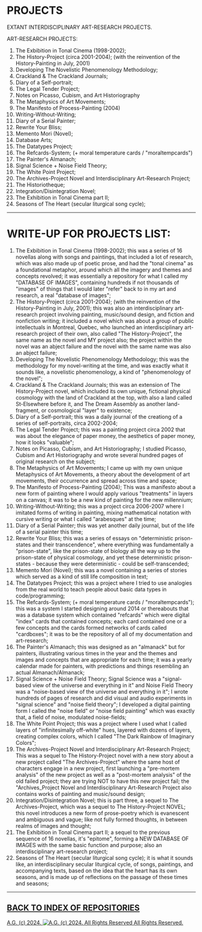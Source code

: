 # PROJECTS
EXTANT INTERDISCIPLINARY ART-RESEARCH PROJECTS.

ART-RESEARCH PROJECTS:
1. The Exbibition in Tonal Cinema (1998-2002);
2. The History-Project (circa 2001-2004); (with the reinvention of the History-Painting in July, 2001)
3. Developing The Novelistic Phenomenology Methodology;
4. Crackland & The Crackland Journals;
6. Diary of a Self-portrait;
7. The Legal Tender Project;
8. Notes on Picasso, Cubism, and Art Historiography
9. The Metaphysics of Art Movements;
10. The Manifesto of Process-Painting (2004)
11. Writing-Without-Writing;
12. Diary of a Serial Painter;
13. Rewrite Your Bliss;
14. Memento Mori (Novel);
15. Database Arts;
16. The Datatypes Project;
17. The Refcards-System; (+ moral temperature cards / "moraltempcards")
18. The Painter's Almanach;
19. Signal Science + Noise Field Theory;
20. The White Point Project;
21. The Archives-Project Novel and Interdisciplinary Art-Research Project;
22. The Historiotheque;
23. Integration/Disintegration Novel;
24. The Exhibition in Tonal Cinema part II;
25. Seasons of The Heart (secular liturgical song cycle);

- - - - - - -

# WRITE-UP FOR PROJECTS LIST:
1. The Exbibition in Tonal Cinema (1998-2002); this was a series of 16 novellas along with songs and paintings, that included a lot of research, which was also made up of poetic prose, and had the "tonal cinema" as a foundational metaphor, around which all the imagery and themes and concepts revolved; it was essentially a repository for what I called my "DATABASE OF IMAGES", containing hundreds if not thousands of "images" of things that I would later "refer" back to in my art and research, a real "database of images";
2. The History-Project (circa 2001-2004); (with the reinvention of the History-Painting in July, 2001); this was also an interdisciplinary art-research project involving painting, music/sound design, and fiction and nonfiction writing; it included a novel which was about a group of public intellectuals in Montreal, Quebec, who launched an interdisciplinary art-research project of their own, also called "The History-Project", the same name as the novel and MY project also; the project within the novel was an abject failure and the novel with the same name was also an abject failure;
3. Developing The Novelistic Phenomenology Methodology; this was the methodology for my novel-writing at the time, and was exactly what it sounds like, a novelistic phenomenology, a kind of "phenomenology of the novel";
4. Crackland & The Crackland Journals; this was an extension of The History-Project novel, which included its own unique, fictional physical cosmology with the land of Crackland at the top, with also a land called St-Elsewhere before it, and The Dream Assembly as another land-fragment, or cosmological "layer" to existence;
5. Diary of a Self-portrait; this was a daily journal of the creationg of a series of self-portraits, circa 2002-2004;
6. The Legal Tender Project; this was a painting project circa 2002 that was about the elegance of paper money, the aesthetics of paper money, how it looks "valuable";
7. Notes on Picasso, Cubism, and Art Historiography; I studied Picasso, Cubism and Art Historiography and wrote several hundred pages of original research on the subject;
8. The Metaphysics of Art Movements; I came up with my own unique Metaphysics of Art Movements, a theory about the development of art movements, their occurrence and spread across time and space;
9. The Manifesto of Process-Painting (2004); This was a manifesto about a new form of painting where I would apply various "treatments" in layers on a canvas; it was to be a new kind of painting for the new millennium;
10. Writing-Without-Writing; this was a project circa 2006-2007 where I imitated forms of writing in painting, mixing mathematical notation with cursive writing or what I called "arabesques" at the time;
11. Diary of a Serial Painter; this was yet another daily journal, but of the life of a serial painter this time;
12. Rewrite Your Bliss; this was a series of essays on "deterministic prison-states and their transcendence", where everything was fundamentally a "prison-state", like the prison-state of biology all the way up to the prison-state of physical cosmology, and yet these deterministic prison-states - because they were deterministic - could be self-transcended;
13. Memento Mori (Novel); this was a novel containing a series of stories which served as a kind of still life composition in text;
14. The Datatypes Project; this was a project where I tried to use analogies from the real world to teach people about basic data types in code/programming;
15. The Refcards-System; (+ moral temperature cards / "moraltempcards"); this was a system I started designing around 2014 or thereabouts that was a database system which contained "refcards" which were digital "index" cards that contained concepts; each card contained one or a few concepts and the cards formed networks of cards called "cardboxes"; it was to be the repository of all of my documentation and art-research;
16. The Painter's Almanach; this was designed as an "almanack" but for painters, illustrating various times in the year and the themes and images and concepts that are appropriate for each time; it was a yearly calendar made for painters, with predictions and things resembling an actual Almanach/Almanack;
17. Signal Science + Noise Field Theory; Signal Science was a "signal-based view of the universe and everything in it" and Noise Field Theory was a "noise-based view of the universe and everything in it"; I wrote hundreds of pages of research and did visual and audio experiments in "signal science" and "noise field theory"; I developed a digital painting form I called the "noise field" or "noise field painting" which was exactly that, a field of noise, modulated noise-fields;
18. The White Point Project; this was a project where I used what I called layers of "infinitesimally off-white" hues, layered with dozens of layers, creating complex colors, which I called "The Dark Rainbow of Imaginary Colors";
19. The Archives-Project Novel and Interdisciplinary Art-Research Project; This was a sequel to The History-Project novel with a new story about a new project called "The Archives-Project" where the same host of characters engage in a new project, first launching a "pre-mortem analysis" of the new project as well as a "post-mortem analysis" of the old failed project; they are trying NOT to have this new project fail; the "Archives_Project Novel and Interdisciplinary Art-Research Project also contains works of painting and music/sound design;
20. Integration/Disintegration Novel; this is part three, a sequel to The Archives-Project, which was a sequel to The History-Project NOVEL; this novel introduces a new form of prose-poetry which is evanescent and ambiguous and vague; like not fully formed thoughts, in between realms of images and thought;
21. The Exhibition in Tonal Cinema part II; a sequel to the previous sequence of 16 novellas, it's "epitome", forming a NEW DATABASE OF IMAGES with the same basic function and purpose; also an interdisciplinary art-research project;
22. Seasons of The Heart (secular liturgical song cycle); it is what it sounds like, an interdisciplinary secular liturgical cycle, of songs, paintings, and accompanying texts, based on the idea that the heart has its own seasons, and is made up of reflections on the passage of these times and seasons;

- - - - - - -

## [BACK TO INDEX OF REPOSITORIES](https://github.com/antiface/Index)

[A.G. (c) 2024. ![A.G. (c) 2024. All Rights Reserved](https://historiotheque.files.wordpress.com/2016/11/ag_signature_official_2015_50px_cropped.jpg) All Rights Reserved.](http://alexgagnon.com)
